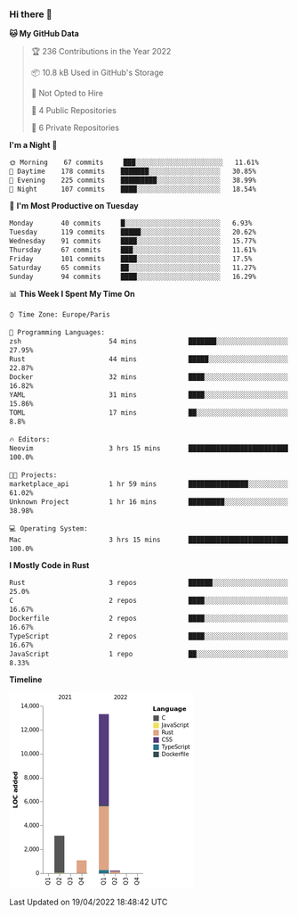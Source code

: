 ### Hi there 👋

<!--START_SECTION:waka-->
**🐱 My GitHub Data** 

> 🏆 236 Contributions in the Year 2022
 > 
> 📦 10.8 kB Used in GitHub's Storage 
 > 
> 🚫 Not Opted to Hire
 > 
> 📜 4 Public Repositories 
 > 
> 🔑 6 Private Repositories  
 > 
**I'm a Night 🦉** 

```text
🌞 Morning    67 commits     ███░░░░░░░░░░░░░░░░░░░░░░   11.61% 
🌆 Daytime    178 commits    ███████░░░░░░░░░░░░░░░░░░   30.85% 
🌃 Evening    225 commits    █████████░░░░░░░░░░░░░░░░   38.99% 
🌙 Night      107 commits    ████░░░░░░░░░░░░░░░░░░░░░   18.54%

```
📅 **I'm Most Productive on Tuesday** 

```text
Monday       40 commits     █░░░░░░░░░░░░░░░░░░░░░░░░   6.93% 
Tuesday      119 commits    █████░░░░░░░░░░░░░░░░░░░░   20.62% 
Wednesday    91 commits     ████░░░░░░░░░░░░░░░░░░░░░   15.77% 
Thursday     67 commits     ███░░░░░░░░░░░░░░░░░░░░░░   11.61% 
Friday       101 commits    ████░░░░░░░░░░░░░░░░░░░░░   17.5% 
Saturday     65 commits     ██░░░░░░░░░░░░░░░░░░░░░░░   11.27% 
Sunday       94 commits     ████░░░░░░░░░░░░░░░░░░░░░   16.29%

```


📊 **This Week I Spent My Time On** 

```text
⌚︎ Time Zone: Europe/Paris

💬 Programming Languages: 
zsh                      54 mins             ███████░░░░░░░░░░░░░░░░░░   27.95% 
Rust                     44 mins             █████░░░░░░░░░░░░░░░░░░░░   22.87% 
Docker                   32 mins             ████░░░░░░░░░░░░░░░░░░░░░   16.82% 
YAML                     31 mins             ████░░░░░░░░░░░░░░░░░░░░░   15.86% 
TOML                     17 mins             ██░░░░░░░░░░░░░░░░░░░░░░░   8.8%

🔥 Editors: 
Neovim                   3 hrs 15 mins       █████████████████████████   100.0%

🐱‍💻 Projects: 
marketplace_api          1 hr 59 mins        ███████████████░░░░░░░░░░   61.02% 
Unknown Project          1 hr 16 mins        █████████░░░░░░░░░░░░░░░░   38.98%

💻 Operating System: 
Mac                      3 hrs 15 mins       █████████████████████████   100.0%

```

**I Mostly Code in Rust** 

```text
Rust                     3 repos             ██████░░░░░░░░░░░░░░░░░░░   25.0% 
C                        2 repos             ████░░░░░░░░░░░░░░░░░░░░░   16.67% 
Dockerfile               2 repos             ████░░░░░░░░░░░░░░░░░░░░░   16.67% 
TypeScript               2 repos             ████░░░░░░░░░░░░░░░░░░░░░   16.67% 
JavaScript               1 repo              ██░░░░░░░░░░░░░░░░░░░░░░░   8.33%

```


**Timeline**

![Chart not found](https://raw.githubusercontent.com/nu-wa/nu-wa/main/charts/bar_graph.png) 


 Last Updated on 19/04/2022 18:48:42 UTC
<!--END_SECTION:waka-->

<!--
**nu-wa/nu-wa** is a ✨ _special_ ✨ repository because its `README.md` (this file) appears on your GitHub profile.

Here are some ideas to get you started:

- 🔭 I’m currently working on ...
- 🌱 I’m currently learning ...
- 👯 I’m looking to collaborate on ...
- 🤔 I’m looking for help with ...
- 💬 Ask me about ...
- 📫 How to reach me: ...
- 😄 Pronouns: ...
- ⚡ Fun fact: ...
-->
